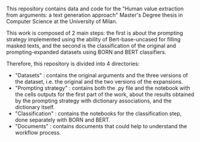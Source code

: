 This repository contains data and code for the "Human value extraction from arguments: a text generation approach" Master's Degree thesis in Computer Science at the University of Milan.

This work is composed of 2 main steps: the first is about the prompting strategy implemented using the ability of Bert-base-uncased for filling masked texts, and the second is the classification of the original and prompting-expanded datasets using BORN and BERT classifiers. 

Therefore, this repository is divided into 4 directories:
- "Datasets" : contains the original arguments and the three versions of the dataset, i.e. the original and the two versions of the expansions.
- "Prompting strategy" : contains both the .py file and the notebook with the cells outputs for the first part of the work, about the results obtained by the prompting strategy with dictionary associations, and the dictionary itself.
- "Classification" : contains the notebooks for the classification step, done separately with BORN and BERT.
- "Documents" : contains documents that could help to understand the workflow process.
